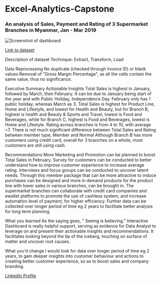 # Excel-Analytics-Capstone

### An analysis of Sales, Payment and Rating of 3 Supermarket Branches in Myanmar, Jan - Mar 2019

![Screenshot of dashboard](https://i.imgur.com/cLnk1Er.png)

[Link to dataset](https://www.kaggle.com/datasets/aungpyaeap/supermarket-sales?resource=download)

Description of dataset
Technique:
Extract, Transform, Load

Data Reprocessing
No duplicate (checked through Invoice ID) or blank values
Removal of "Gross Margin Percentage", as all the cells contain the same value, thus no significance.

Executive Summary
Actionable Insights
Total Sales is highest in January, followed by March, then February. It can be due to January being start of the year and with Public Holiday, Independence Day. February only has 1 public holiday, whereas March as 3.
Total Sales is highest for Product Line, Home and Lifestyle, and lowest for Health and Beauty, but for Branch B, highest is health and Beauty & Sports and Travel, lowest is Food and Beverages, while for Branch C, highest is Food and Beverages, lowest is Home and Lifestyle.
Rating across branches is from 4 to 10, with average ~7.
There is not much significant difference between Total Sales and Rating between member type, Member and Normal
Although Branch B has more customers using credit card, overall for 3 branches on a whole, most customers are still using cash.

Recommendations
More Marketing and Promotion can be planned to boost Total Sales in February.
Survey for customers can be conducted to better understand how to improve customer experience to increase average rating. Interviews and focus groups can be conducted to uncover latent needs. Through this member package that can be more attractive to induce purchases can be designed and more in demand products for the product line with lower sales in various branches, can be brought in.
The supermarket branches can collaborate with credit card companies and ewallet platforms to promote the use of cashless system, and increase automation level of payment, for higher efficiency.
Further data can be collected over longer period of time eg 2 years to facilitate better analysis for long term planning.

What you learned
As the saying goes, " Seeing is believing." Interactive Dashboard is really helpful support, serving as evidence for Data Analyst to leverage on and present their actionable insights and recommendations. It facilitates looking beyond the tip of the iceberg, touching on surface of matter and uncover root causes.

What you'd change
I would look for data over longer period of time eg 2 years, to gain deeper insights into customer  behaviour and actions to creating better customer experience, so as to boost sales and company branding.

[LinkedIn Profile](https://www.linkedin.com/in/faithhung)


